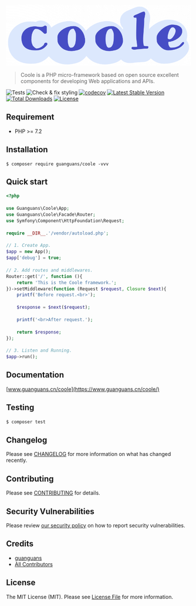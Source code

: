 <p align="center"><img src="./docs/logo.png" alt="Coole"></p>

> Coole is a PHP micro-framework based on open source excellent components for developing Web applications and APIs.

![Tests](https://github.com/guanguans/coole/workflows/Tests/badge.svg)
![Check & fix styling](https://github.com/guanguans/coole/workflows/Check%20&%20fix%20styling/badge.svg)
[![codecov](https://codecov.io/gh/guanguans/coole/branch/main/graph/badge.svg?token=URGFAWS6S4)](https://codecov.io/gh/guanguans/coole)
[![Latest Stable Version](https://poser.pugx.org/guanguans/coole/v)](//packagist.org/packages/guanguans/coole)
[![Total Downloads](https://poser.pugx.org/guanguans/coole/downloads)](//packagist.org/packages/guanguans/coole)
[![License](https://poser.pugx.org/guanguans/coole/license)](//packagist.org/packages/guanguans/coole)

## Requirement

* PHP >= 7.2

## Installation

``` shell script
$ composer require guanguans/coole -vvv
```

## Quick start

``` php
<?php

use Guanguans\Coole\App;
use Guanguans\Coole\Facade\Router;
use Symfony\Component\HttpFoundation\Request;

require __DIR__.'/vendor/autoload.php';

// 1. Create App.
$app = new App();
$app['debug'] = true;

// 2. Add routes and middlewares.
Router::get('/', function (){
    return 'This is the Coole framework.';
})->setMiddleware(function (Request $request, Closure $next){
    printf('Before request.<br>');

    $response = $next($request);

    printf('<br>After request.');

    return $response;
});

// 3. Listen and Running.
$app->run();
```

## Documentation

[www.guanguans.cn/coole](https://www.guanguans.cn/coole/)

## Testing

``` bash
$ composer test
```

## Changelog

Please see [CHANGELOG](CHANGELOG.md) for more information on what has changed recently.

## Contributing

Please see [CONTRIBUTING](.github/CONTRIBUTING.md) for details.

## Security Vulnerabilities

Please review [our security policy](../../security/policy) on how to report security vulnerabilities.

## Credits

* [guanguans](https://github.com/guanguans)
* [All Contributors](../../contributors)

## License

The MIT License (MIT). Please see [License File](LICENSE) for more information.
